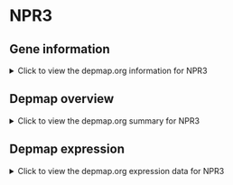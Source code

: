 <h1>NPR3</h1>

<h2>Gene information</h2>
<details>
  <summary>Click to view the depmap.org information for NPR3</summary>
  <iframe src="https://depmap.org/portal/gene/NPR3?tab=about" style="border:none;width:100%;height:800px"></iframe>
</details>

<h2>Depmap overview</h2>
<details>
  <summary>Click to view the depmap.org summary for NPR3</summary>
  <iframe src="https://depmap.org/portal/gene/NPR3?tab=overview" style="border:none;width:100%;height:800px"></iframe>
</details>

<h2>Depmap expression</h2>
<details>
  <summary>Click to view the depmap.org expression data for NPR3</summary>
  <iframe src="https://depmap.org/portal/gene/NPR3?tab=characterization" style="border:none;width:100%;height:800px"></iframe>
</details>


<!--
<h2>Reactome Pathway diagram</h2>
PNAME
-->


